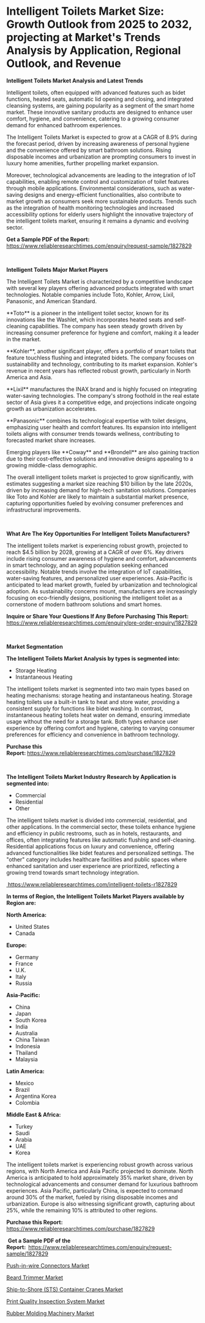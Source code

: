 <p><h1>Intelligent Toilets Market Size: Growth Outlook from 2025 to 2032, projecting at Market's Trends Analysis by Application, Regional Outlook, and Revenue</h1></p><p><strong>Intelligent Toilets Market Analysis and Latest Trends</strong></p>
<p><p>Intelligent toilets, often equipped with advanced features such as bidet functions, heated seats, automatic lid opening and closing, and integrated cleansing systems, are gaining popularity as a segment of the smart home market. These innovative sanitary products are designed to enhance user comfort, hygiene, and convenience, catering to a growing consumer demand for enhanced bathroom experiences. </p><p>The Intelligent Toilets Market is expected to grow at a CAGR of 8.9% during the forecast period, driven by increasing awareness of personal hygiene and the convenience offered by smart bathroom solutions. Rising disposable incomes and urbanization are prompting consumers to invest in luxury home amenities, further propelling market expansion. </p><p>Moreover, technological advancements are leading to the integration of IoT capabilities, enabling remote control and customization of toilet features through mobile applications. Environmental considerations, such as water-saving designs and energy-efficient functionalities, also contribute to market growth as consumers seek more sustainable products. Trends such as the integration of health monitoring technologies and increased accessibility options for elderly users highlight the innovative trajectory of the intelligent toilets market, ensuring it remains a dynamic and evolving sector.</p></p>
<p><strong>Get a Sample PDF of the Report:&nbsp;</strong> <a href="https://www.reliableresearchtimes.com/enquiry/request-sample/1827829?utm_campaign=2641&utm_medium=2&utm_source=Github&utm_content=ia&utm_term=05042025&utm_id=intelligent-toilets">https://www.reliableresearchtimes.com/enquiry/request-sample/1827829</a></p>
<p>&nbsp;</p>
<p><strong>Intelligent Toilets Major Market Players</strong></p>
<p><p>The Intelligent Toilets Market is characterized by a competitive landscape with several key players offering advanced products integrated with smart technologies. Notable companies include Toto, Kohler, Arrow, Lixil, Panasonic, and American Standard.</p><p>**Toto** is a pioneer in the intelligent toilet sector, known for its innovations like the Washlet, which incorporates heated seats and self-cleaning capabilities. The company has seen steady growth driven by increasing consumer preference for hygiene and comfort, making it a leader in the market.</p><p>**Kohler**, another significant player, offers a portfolio of smart toilets that feature touchless flushing and integrated bidets. The company focuses on sustainability and technology, contributing to its market expansion. Kohler's revenue in recent years has reflected robust growth, particularly in North America and Asia.</p><p>**Lixil** manufactures the INAX brand and is highly focused on integrating water-saving technologies. The company's strong foothold in the real estate sector of Asia gives it a competitive edge, and projections indicate ongoing growth as urbanization accelerates.</p><p>**Panasonic** combines its technological expertise with toilet designs, emphasizing user health and comfort features. Its expansion into intelligent toilets aligns with consumer trends towards wellness, contributing to forecasted market share increases.</p><p>Emerging players like **Coway** and **Brondell** are also gaining traction due to their cost-effective solutions and innovative designs appealing to a growing middle-class demographic.</p><p>The overall intelligent toilets market is projected to grow significantly, with estimates suggesting a market size reaching $10 billion by the late 2020s, driven by increasing demand for high-tech sanitation solutions. Companies like Toto and Kohler are likely to maintain a substantial market presence, capturing opportunities fueled by evolving consumer preferences and infrastructural improvements.</p></p>
<p>&nbsp;</p>
<p><strong>What Are The Key Opportunities For Intelligent Toilets Manufacturers?</strong></p>
<p><p>The intelligent toilets market is experiencing robust growth, projected to reach $4.5 billion by 2028, growing at a CAGR of over 6%. Key drivers include rising consumer awareness of hygiene and comfort, advancements in smart technology, and an aging population seeking enhanced accessibility. Notable trends involve the integration of IoT capabilities, water-saving features, and personalized user experiences. Asia-Pacific is anticipated to lead market growth, fueled by urbanization and technological adoption. As sustainability concerns mount, manufacturers are increasingly focusing on eco-friendly designs, positioning the intelligent toilet as a cornerstone of modern bathroom solutions and smart homes.</p></p>
<p><strong>Inquire or Share Your Questions If Any Before Purchasing This Report:</strong> <a href="https://www.reliableresearchtimes.com/enquiry/pre-order-enquiry/1827829?utm_campaign=2641&utm_medium=2&utm_source=Github&utm_content=ia&utm_term=05042025&utm_id=intelligent-toilets">https://www.reliableresearchtimes.com/enquiry/pre-order-enquiry/1827829</a></p>
<p>&nbsp;</p>
<p><strong>Market Segmentation</strong></p>
<p><strong>The Intelligent Toilets Market Analysis by types is segmented into:</strong></p>
<p><ul><li>Storage Heating</li><li>Instantaneous Heating</li></ul></p>
<p><p>The intelligent toilets market is segmented into two main types based on heating mechanisms: storage heating and instantaneous heating. Storage heating toilets use a built-in tank to heat and store water, providing a consistent supply for functions like bidet washing. In contrast, instantaneous heating toilets heat water on demand, ensuring immediate usage without the need for a storage tank. Both types enhance user experience by offering comfort and hygiene, catering to varying consumer preferences for efficiency and convenience in bathroom technology.</p></p>
<p><strong>Purchase this Report:&nbsp;</strong><a href="https://www.reliableresearchtimes.com/purchase/1827829?utm_campaign=2641&utm_medium=2&utm_source=Github&utm_content=ia&utm_term=05042025&utm_id=intelligent-toilets">https://www.reliableresearchtimes.com/purchase/1827829</a></p>
<p>&nbsp;</p>
<p><strong>The Intelligent Toilets Market Industry Research by Application is segmented into:</strong></p>
<p><ul><li>Commercial</li><li>Residential</li><li>Other</li></ul></p>
<p><p>The intelligent toilets market is divided into commercial, residential, and other applications. In the commercial sector, these toilets enhance hygiene and efficiency in public restrooms, such as in hotels, restaurants, and offices, often integrating features like automatic flushing and self-cleaning. Residential applications focus on luxury and convenience, offering advanced functionalities like bidet features and personalized settings. The "other" category includes healthcare facilities and public spaces where enhanced sanitation and user experience are prioritized, reflecting a growing trend towards smart technology integration.</p></p>
<p><a href="https://www.reliableresearchtimes.com/intelligent-toilets-r1827829?utm_campaign=2641&utm_medium=2&utm_source=Github&utm_content=ia&utm_term=05042025&utm_id=intelligent-toilets">&nbsp;https://www.reliableresearchtimes.com/intelligent-toilets-r1827829</a></p>
<p><strong>In terms of Region, the Intelligent Toilets Market Players available by Region are:</strong></p>
<p>
    <p> <strong> North America: </strong>
        <ul>
            <li>United States</li>
            <li>Canada</li>
        </ul>
        </p> 
    <p> <strong> Europe: </strong>
        <ul>
            <li>Germany</li>
            <li>France</li>
            <li>U.K.</li>
            <li>Italy</li>
            <li>Russia</li>
        </ul>
        </p> 
    <p> <strong> Asia-Pacific: </strong>
        <ul>
            <li>China</li>
            <li>Japan</li>
            <li>South Korea</li>
            <li>India</li>
            <li>Australia</li>
            <li>China Taiwan</li>
            <li>Indonesia</li>
            <li>Thailand</li>
            <li>Malaysia</li>
        </ul>
        </p> 
    <p> <strong> Latin America: </strong>
        <ul>
            <li>Mexico</li>
            <li>Brazil</li>
            <li>Argentina Korea</li>
            <li>Colombia</li>
        </ul>
        </p> 
    <p> <strong> Middle East & Africa: </strong>
        <ul>
            <li>Turkey</li>
            <li>Saudi</li>
            <li>Arabia</li>
            <li>UAE</li>
            <li>Korea</li>
        </ul>
    </p>
    </p>
<p><p>The intelligent toilets market is experiencing robust growth across various regions, with North America and Asia Pacific projected to dominate. North America is anticipated to hold approximately 35% market share, driven by technological advancements and consumer demand for luxurious bathroom experiences. Asia Pacific, particularly China, is expected to command around 30% of the market, fueled by rising disposable incomes and urbanization. Europe is also witnessing significant growth, capturing about 25%, while the remaining 10% is attributed to other regions.</p></p>
<p><strong>Purchase this Report: </strong><a href="https://www.reliableresearchtimes.com/purchase/1827829?utm_campaign=2641&utm_medium=2&utm_source=Github&utm_content=ia&utm_term=05042025&utm_id=intelligent-toilets">https://www.reliableresearchtimes.com/purchase/1827829</a></p>
<p>&nbsp;<strong>Get a Sample PDF of the Report:&nbsp;&nbsp;</strong><a href="https://www.reliableresearchtimes.com/enquiry/request-sample/1827829?utm_campaign=2641&utm_medium=2&utm_source=Github&utm_content=ia&utm_term=05042025&utm_id=intelligent-toilets">https://www.reliableresearchtimes.com/enquiry/request-sample/1827829</a></p>
<p><strong></strong></p>
<p><p><a href="https://www.linkedin.com/pulse/recent-analysis-push-in-wire-connectors-market-highlights-gtvze?utm_campaign=2641&utm_medium=2&utm_source=Github&utm_content=ia&utm_term=05042025&utm_id=intelligent-toilets">Push-in-wire Connectors Market</a></p><p><a href="https://github.com/rushanday/Market-Research-Report-List-1/blob/main/beard-trimmer-market.md?utm_campaign=2641&utm_medium=2&utm_source=Github&utm_content=ia&utm_term=05042025&utm_id=intelligent-toilets">Beard Trimmer Market</a></p><p><a href="https://www.linkedin.com/pulse/ship-to-shore-sts-container-cranes-market-forecast-highlights-wqw0e?utm_campaign=2641&utm_medium=2&utm_source=Github&utm_content=ia&utm_term=05042025&utm_id=intelligent-toilets">Ship-to-Shore (STS) Container Cranes Market</a></p><p><a href="https://www.linkedin.com/pulse/growth-trajectory-print-quality-inspection-system-market-5hpie?utm_campaign=2641&utm_medium=2&utm_source=Github&utm_content=ia&utm_term=05042025&utm_id=intelligent-toilets">Print Quality Inspection System Market</a></p><p><a href="https://www.linkedin.com/pulse/comprehensive-rubber-molding-machinery-market-report-regional-wnpce?utm_campaign=2641&utm_medium=2&utm_source=Github&utm_content=ia&utm_term=05042025&utm_id=intelligent-toilets">Rubber Molding Machinery Market</a></p></p>